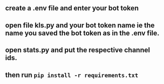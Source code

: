 ## create a .env file and enter your bot token 

## open file kls.py and  your bot token name ie the name you saved the bot token as in the .env file.

## open stats.py and put the respective channel ids.

## then run ``pip install -r requirements.txt``

